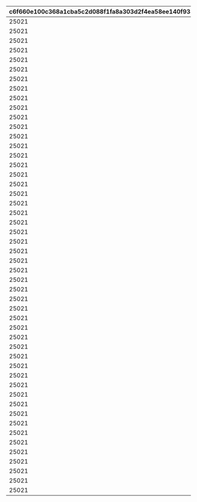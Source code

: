 |c6f660e100c368a1cba5c2d088f1fa8a303d2f4ea58ee140f933faa3618becad|918f42d777ee2321671aee128fcf1189caa62d56ccd605948c020dd51d2056eb|60881bf5f341f18c560707a0962075aee52b67510b5f32bc47e2efba4a950537|0e6f5505900255876602d6cad45e1f1f1738a1386088ab77c9bfe46ecffeb22f|d4d756c314cf8188cd7ae791244c79e9e9763c5e102eb920546aca384bb3d9f2|fdfd45eb159735009c8865aa4d8f14ee65c713eabd040d00f019821d21683010|787e1e5392f6d6a9d2c4fab8c3822526b32ea05ca39d32d6afdabb6bed060f9c|bdd0d2156752d2960e558538bb52f6e4a68e5e3516b3d88acc60fae9bbc70ad8|8a2eb3281560fb02d9867608075f0f50725dd424d4aae0886044ac0290afa243|8e95b903ac3eb05e0d9759cd20563945f0de88d7a9433eeee8dc544142e6c6af|2d608571833eaf1d2d9ec5ffeb0ff94b9eede9364fe2b9fdba9a370fd1383944|
| --- | --- | --- | --- | --- | --- | --- | --- | --- | --- | --- |
|25021|2|283001001|91002|25013|10|31|2|8|1|8|
|25021|2|283001002|91002|25013|10|31|2|8|2|8|
|25021|2|283001003|91002|25013|10|32|2|8|3|8|
|25021|2|283001004|91002|25013|10|32|2|8|4|8|
|25021|2|283001005|91002|25013|10|33|2|8|5|8|
|25021|2|283001006|91002|25013|10|33|2|8|6|9|
|25021|2|283001007|91002|25013|10|34|2|8|7|9|
|25021|2|283001008|91002|25013|10|35|2|8|8|9|
|25021|2|283001009|91002|25013|10|35|2|8|9|9|
|25021|2|283001010|91002|25013|30|37|2|8|10|10|
|25021|2|283001011|91002|25013|10|41|2|8|11|10|
|25021|2|283001012|91002|25013|10|43|2|8|12|11|
|25021|2|283001013|91002|25013|10|46|2|8|13|11|
|25021|2|283001014|91002|25013|10|48|2|8|14|12|
|25021|2|283001015|91002|25013|10|50|2|8|15|12|
|25021|2|283001016|91002|25013|10|53|2|8|16|13|
|25021|2|283001017|91002|25013|10|55|2|8|17|14|
|25021|2|283001018|91002|25013|10|58|2|8|18|14|
|25021|2|283001019|91002|25013|10|60|2|8|19|15|
|25021|2|283001020|91002|25013|30|62|2|8|20|15|
|25021|2|283001021|91002|25013|10|68|2|8|21|16|
|25021|2|283001022|91002|25013|10|70|2|8|22|16|
|25021|2|283001023|91002|25013|10|72|2|8|23|16|
|25021|2|283001024|91002|25013|10|75|2|8|24|17|
|25021|2|283001025|91002|25013|10|77|2|8|25|18|
|25021|2|283001026|91002|25013|10|79|2|8|26|18|
|25021|2|283001027|91002|25013|10|82|2|8|27|19|
|25021|2|283001028|91002|25013|10|84|2|8|28|19|
|25021|2|283001029|91002|25013|10|86|2|8|29|19|
|25021|2|283001030|91002|25013|30|89|2|8|30|20|
|25021|2|283001031|91002|25013|10|94|2|8|31|20|
|25021|2|283001032|91002|25013|10|96|2|8|32|21|
|25021|2|283001033|91002|25013|10|99|2|8|33|21|
|25021|2|283001034|91002|25013|10|101|2|8|34|22|
|25021|2|283001035|91002|25013|10|103|2|8|35|22|
|25021|2|283001036|91002|25013|10|106|2|8|36|23|
|25021|2|283001037|91002|25013|10|108|2|8|37|23|
|25021|2|283001038|91002|25013|10|111|2|8|38|24|
|25021|2|283001039|91002|25013|10|113|2|8|39|25|
|25021|2|283001040|91002|25013|30|115|2|8|40|25|
|25021|2|283001041|91002|25013|10|121|2|8|41|26|
|25021|2|283001042|91002|25013|10|123|2|8|42|27|
|25021|2|283001043|91002|25013|10|125|2|8|43|28|
|25021|2|283001044|91002|25013|10|128|2|8|44|28|
|25021|2|283001045|91002|25013|10|130|2|8|45|29|
|25021|2|283001046|91002|25013|10|132|2|8|46|30|
|25021|2|283001047|91002|25013|10|135|2|8|47|30|
|25021|2|283001048|91002|25013|10|137|2|8|48|31|
|25021|2|283001049|91002|25013|10|139|2|8|49|31|
|25021|2|283001050|91002|25013|30|142|2|8|50|31|